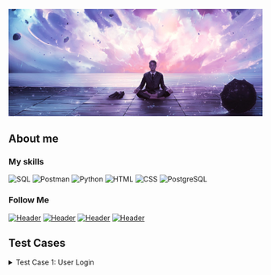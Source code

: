 ![Header](assets/meditation_calmness_harmony_122011_2560x1080.jpg)

## About me

### My skills
![SQL](https://img.shields.io/badge/SQL-090909?logo=mysql)
![Postman](https://img.shields.io/badge/Postman-090909?logo=postman)
![Python](https://img.shields.io/badge/Python-090909?logo=python)
![HTML](https://img.shields.io/badge/HTML-090909?logo=html5)
![CSS](https://img.shields.io/badge/CSS-090909?logo=css3)
![PostgreSQL](https://img.shields.io/badge/PostgreSQL-090909?logo=postgresql)

### Follow Me

[![Header](https://img.shields.io/badge/Stepik-090909?logo=stepik)](https://stepik.org/users/546768757/profile)
[![Header](https://img.shields.io/badge/SQL%20Academy-090909?logo=database)](https://sql-academy.org/ru/profile/204238)
[![Header](https://img.shields.io/badge/Telegram-090909?logo=telegram)](https://t.me/pbnne1)
[![Header](https://img.shields.io/badge/Website-090909?logo=link)](https://pbnne.github.io/qa-web-testing/)

## Test Cases

<details>
<summary>Test Case 1: User Login</summary>

- **Objective**: Verify that users can log in successfully with valid credentials.
- **Preconditions**: User must be registered.
- **Steps**:
  1. Navigate to the login page.
  2. Enter valid username and password.
  3. Click on the "Login" button.
- **Expected Result**: User is redirected to the dashboard.
